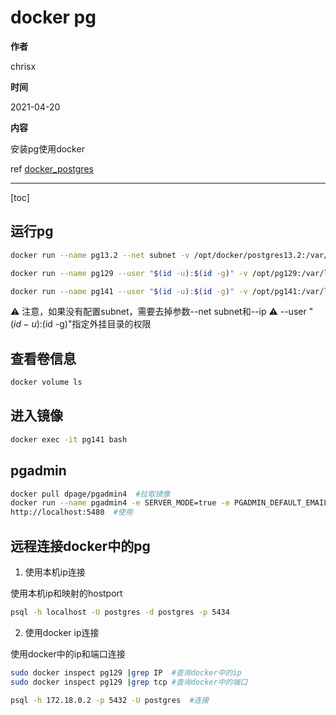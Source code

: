 # docker pg

**作者**

chrisx

**时间**

2021-04-20

**内容**

安装pg使用docker

ref [docker_postgres](https://hub.docker.com/_/postgres)

---

[toc]

## 运行pg

```sh
docker run --name pg13.2 --net subnet -v /opt/docker/postgres13.2:/var/lib/postgresql/data -e POSTGRES_PASSWORD=postgres --ip 192.168.6.21 -p 5532:5432 -d postgres:13.2

docker run --name pg129 --user "$(id -u):$(id -g)" -v /opt/pg129:/var/lib/postgresql/data -e POSTGRES_PASSWORD=postgres -p 5434:5432 -d postgres:12.9

docker run --name pg141 --user "$(id -u):$(id -g)" -v /opt/pg141:/var/lib/postgresql/data -e POSTGRES_PASSWORD=postgres -p 5433:5432 -d postgres:14.1

```

:warning: 注意，如果没有配置subnet，需要去掉参数--net subnet和--ip
:warning: --user "$(id -u):$(id -g)"指定外挂目录的权限

## 查看卷信息

```sh
docker volume ls


```

## 进入镜像

```sh
docker exec -it pg141 bash

```

## pgadmin

```sh
docker pull dpage/pgadmin4  #拉取镜像
docker run --name pgadmin4 -e SERVER_MODE=true -e PGADMIN_DEFAULT_EMAIL=pgadmin@mail.com -e PGADMIN_DEFAULT_PASSWORD=pgadmin -d -p 5480:80 dpage/pgadmin4   #运行
http://localhost:5480  #使用

```

## 远程连接docker中的pg

1. 使用本机ip连接

使用本机ip和映射的hostport

```sh
psql -h localhost -U postgres -d postgres -p 5434

```

2. 使用docker ip连接

使用docker中的ip和端口连接

```sh
sudo docker inspect pg129 |grep IP  #查询docker中的ip
sudo docker inspect pg129 |grep tcp #查询docker中的端口

psql -h 172.18.0.2 -p 5432 -U postgres  #连接

```
